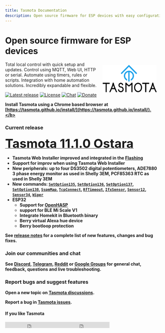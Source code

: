 ```yaml
---
title: Tasmota Documentation
description: Open source firmware for ESP devices with easy configuration using webUI, OTA updates, automation using timers or rules, expandability and entirely local control over MQTT, HTTP, serial or KNX.
---
```

# Open source firmware for ESP devices

<img style="margin: 10px 10px; float:right; width:35%" src="_media/frontlogo.svg" alt="Tasmota Logo"></img>
Total local control with quick setup and updates.
Control using MQTT, Web UI, HTTP or serial.
Automate using timers, rules or scripts.
Integration with home automation solutions.
Incredibly expandable and flexible.

[![Latest release](https://img.shields.io/github/downloads/arendst/Tasmota/total.svg?style=flat-square&color=green)](http://ota.tasmota.com/tasmota/release)
[![License](https://img.shields.io/github/license/arendst/Tasmota.svg?style=flat-square)](https://github.com/arendst/Tasmota/blob/development/LICENSE.txt)
[![Chat](https://img.shields.io/discord/479389167382691863.svg?style=flat-square&color=blueviolet)](https://discord.gg/Ks2Kzd4)
[![Donate](https://img.shields.io/badge/donate-PayPal-blue.svg?style=flat-square)](https://paypal.me/tasmota)

<b>Install Tasmota using a Chrome based browser at [https://tasmota.github.io/install/](https://tasmota.github.io/install/).</b>

### Current release
<a href="http://ota.tasmota.com/tasmota/release-11.1.0/"><span style="font-size:40px;">Tasmota 11.1.0 Ostara</span></a><br>

- Tasmota Web Installer improved and integrated in the [Flashing](Getting-Started.md#flashing)
- Support for improv when using Tasmota Web Installer
- New peripherals: up to four DS3502 digital potentiometers, ADE7880 3 phase energy monitor as used in Shelly 3EM, PCF85363 RTC as used in Shelly 3EM
- New commands: [`SetOption135`](Commands.md#setoption135), [`SetOption136`](Commands.md#setoption136), [`SetOption137`](Commands.md#setoption137), [`SetOption138`](Commands.md#setoption138), [`SspmMap`](Commands.md#sserialconfig), [`TcpConnect`](Commands.md#tcpconnect), [`RfTimeout`](Commands.md#rftimeout), [`IfxSensor`](Commands.md#ifxsensor), [`Sensor12`](Commands.md#sensor12), [`Sensor34`](Commands.md#sensor34), [`Wiper`](Commands.md#wiper)
- ESP32
    - Support for [OpenHASP](OpenHASP.md)
    - support for BLE Mi Scale V1
    - Integrate Homekit in Bluetooth binary
    - Berry virtual Alexa hue device
    - Berry bootloop protection

See [release notes](https://github.com/arendst/Tasmota/releases/tag/v11.1.0) for a complete list of new features, changes and bug fixes.

### Join our communities and chat
See [Discord](https://discord.gg/Ks2Kzd4), [Telegram](https://t.me/tasmota), [Reddit](https://www.reddit.com/r/tasmota/) or [Google Groups](https://groups.google.com/d/forum/sonoffusers) for general chat, feedback, questions and live troubleshooting.

### Report bugs and suggest features
Open a new topic on [Tasmota discussions](https://github.com/arendst/Tasmota/discussions).

Report a bug in [Tasmota issues](https://github.com/arendst/Tasmota/issues).

#### If you like Tasmota
<iframe src="https://ghbtns.com/github-btn.html?user=arendst&repo=tasmota&type=star&count=true" frameborder="0" scrolling="0" width="170px" height="20px"></iframe><iframe src="https://ghbtns.com/github-btn.html?user=arendst&repo=tasmota&type=fork&count=true" frameborder="0" scrolling="0" width="170px" height="20px"></iframe>
